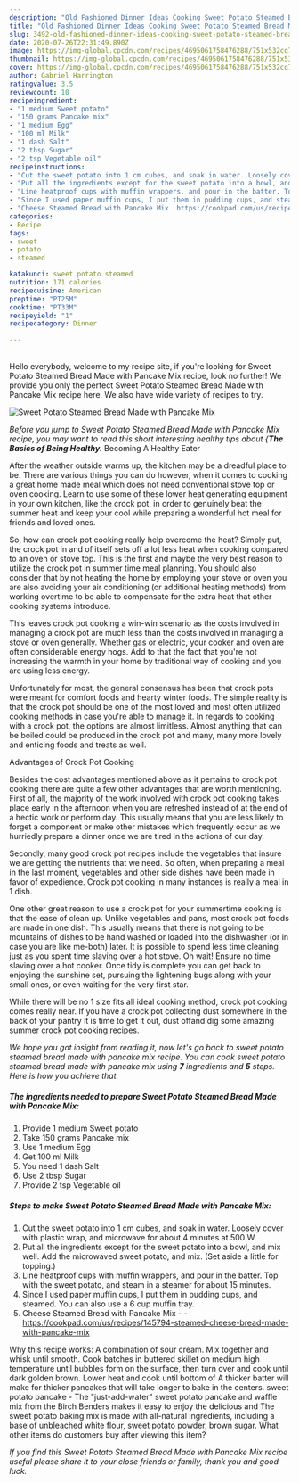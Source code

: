 ```yaml
---
description: "Old Fashioned Dinner Ideas Cooking Sweet Potato Steamed Bread Made with Pancake Mix"
title: "Old Fashioned Dinner Ideas Cooking Sweet Potato Steamed Bread Made with Pancake Mix"
slug: 3492-old-fashioned-dinner-ideas-cooking-sweet-potato-steamed-bread-made-with-pancake-mix
date: 2020-07-26T22:31:49.890Z
image: https://img-global.cpcdn.com/recipes/4695061758476288/751x532cq70/sweet-potato-steamed-bread-made-with-pancake-mix-recipe-main-photo.jpg
thumbnail: https://img-global.cpcdn.com/recipes/4695061758476288/751x532cq70/sweet-potato-steamed-bread-made-with-pancake-mix-recipe-main-photo.jpg
cover: https://img-global.cpcdn.com/recipes/4695061758476288/751x532cq70/sweet-potato-steamed-bread-made-with-pancake-mix-recipe-main-photo.jpg
author: Gabriel Harrington
ratingvalue: 3.5
reviewcount: 10
recipeingredient:
- "1 medium Sweet potato"
- "150 grams Pancake mix"
- "1 medium Egg"
- "100 ml Milk"
- "1 dash Salt"
- "2 tbsp Sugar"
- "2 tsp Vegetable oil"
recipeinstructions:
- "Cut the sweet potato into 1 cm cubes, and soak in water. Loosely cover with plastic wrap, and microwave for about 4 minutes at 500 W."
- "Put all the ingredients except for the sweet potato into a bowl, and mix well. Add the microwaved sweet potato, and mix. (Set aside a little for topping.)"
- "Line heatproof cups with muffin wrappers, and pour in the batter. Top with the sweet potato, and steam in a steamer for about 15 minutes."
- "Since I used paper muffin cups, I put them in pudding cups, and steamed. You can also use a 6 cup muffin tray."
- "Cheese Steamed Bread with Pancake Mix  https://cookpad.com/us/recipes/145794-steamed-cheese-bread-made-with-pancake-mix"
categories:
- Recipe
tags:
- sweet
- potato
- steamed

katakunci: sweet potato steamed 
nutrition: 171 calories
recipecuisine: American
preptime: "PT25M"
cooktime: "PT33M"
recipeyield: "1"
recipecategory: Dinner

---
```

<br>
Hello everybody, welcome to my recipe site, if you're looking for Sweet Potato Steamed Bread Made with Pancake Mix recipe, look no further! We provide you only the perfect Sweet Potato Steamed Bread Made with Pancake Mix recipe here. We also have wide variety of recipes to try.
<br>


![Sweet Potato Steamed Bread Made with Pancake Mix](https://img-global.cpcdn.com/recipes/4695061758476288/751x532cq70/sweet-potato-steamed-bread-made-with-pancake-mix-recipe-main-photo.jpg)

<i>Before you jump to Sweet Potato Steamed Bread Made with Pancake Mix recipe, you may want to read this short interesting healthy tips about {<strong>The Basics of Being Healthy</strong>.</i>
Becoming A Healthy Eater


After the weather outside warms up, the kitchen may be a dreadful place to be. There are various things you can do however, when it comes to cooking a great home made meal which does not need conventional stove top or oven cooking. Learn to use some of these lower heat generating equipment in your own kitchen, like the crock pot, in order to genuinely beat the summer heat and keep your cool while preparing a wonderful hot meal for friends and loved ones.

So, how can crock pot cooking really help overcome the heat? Simply put, the crock pot in and of itself sets off a lot less heat when cooking compared to an oven or stove top. This is the first and maybe the very best reason to utilize the crock pot in summer time meal planning. You should also consider that by not heating the home by employing your stove or oven you are also avoiding your air conditioning (or additional heating methods) from working overtime to be able to compensate for the extra heat that other cooking systems introduce.

This leaves crock pot cooking a win-win scenario as the costs involved in managing a crock pot are much less than the costs involved in managing a stove or oven generally. Whether gas or electric, your cooker and oven are often considerable energy hogs. Add to that the fact that you're not increasing the warmth in your home by traditional way of cooking and you are using less energy.

Unfortunately for most, the general consensus has been that crock pots were meant for comfort foods and hearty winter foods.  The simple reality is that the crock pot should be one of the most loved and most often utilized cooking methods in case you're able to manage it. In regards to cooking with a crock pot, the options are almost limitless.  Almost anything that can be boiled could be produced in the crock pot and many, many more lovely and enticing foods and treats as well.

Advantages of Crock Pot Cooking

Besides the cost advantages mentioned above as it pertains to crock pot cooking there are quite a few other advantages that are worth mentioning. First of all, the majority of the work involved with crock pot cooking takes place early in the afternoon when you are refreshed instead of at the end of a hectic work or perform day. This usually means that you are less likely to forget a component or make other mistakes which frequently occur as we hurriedly prepare a dinner once we are tired in the actions of our day.

Secondly, many good crock pot recipes include the vegetables that insure we are getting the nutrients that we need. So often, when preparing a meal in the last moment, vegetables and other side dishes have been made in favor of expedience. Crock pot cooking in many instances is really a meal in 1 dish.

One other great reason to use a crock pot for your summertime cooking is that the ease of clean up.  Unlike vegetables and pans, most crock pot foods are made in one dish. This usually means that there is not going to be mountains of dishes to be hand washed or loaded into the dishwasher (or in case you are like me-both) later. It is possible to spend less time cleaning just as you spent time slaving over a hot stove. Oh wait! Ensure no time slaving over a hot cooker. Once tidy is complete you can get back to enjoying the sunshine set, pursuing the lightening bugs along with your small ones, or even waiting for the very first star.

While there will be no 1 size fits all ideal cooking method, crock pot cooking comes really near. If you have a crock pot collecting dust somewhere in the back of your pantry it is time to get it out, dust offand dig some amazing summer crock pot cooking recipes.


<i>We hope you got insight from reading it, now let's go back to sweet potato steamed bread made with pancake mix recipe. You can cook sweet potato steamed bread made with pancake mix using <strong>7</strong> ingredients and <strong>5</strong> steps. Here is how you achieve that.
</i>

##### The ingredients needed to prepare Sweet Potato Steamed Bread Made with Pancake Mix:

1. Provide 1 medium Sweet potato
1. Take 150 grams Pancake mix
1. Use 1 medium Egg
1. Get 100 ml Milk
1. You need 1 dash Salt
1. Use 2 tbsp Sugar
1. Provide 2 tsp Vegetable oil


##### Steps to make Sweet Potato Steamed Bread Made with Pancake Mix:

1. Cut the sweet potato into 1 cm cubes, and soak in water. Loosely cover with plastic wrap, and microwave for about 4 minutes at 500 W.
1. Put all the ingredients except for the sweet potato into a bowl, and mix well. Add the microwaved sweet potato, and mix. (Set aside a little for topping.)
1. Line heatproof cups with muffin wrappers, and pour in the batter. Top with the sweet potato, and steam in a steamer for about 15 minutes.
1. Since I used paper muffin cups, I put them in pudding cups, and steamed. You can also use a 6 cup muffin tray.
1. Cheese Steamed Bread with Pancake Mix -  - https://cookpad.com/us/recipes/145794-steamed-cheese-bread-made-with-pancake-mix


Why this recipe works: A combination of sour cream. Mix together and whisk until smooth. Cook batches in buttered skillet on medium high temperature until bubbles form on the surface, then turn over and cook until dark golden brown. Lower heat and cook until bottom of A thicker batter will make for thicker pancakes that will take longer to bake in the centers. sweet potato pancake - The &#34;just-add-water&#34; sweet potato pancake and waffle mix from the Birch Benders makes it easy to enjoy the delicious and The sweet potato baking mix is made with all-natural ingredients, including a base of unbleached white flour, sweet potato powder, brown sugar. What other items do customers buy after viewing this item? 

<i>If you find this Sweet Potato Steamed Bread Made with Pancake Mix recipe useful please share it to your close friends or family, thank you and good luck.</i>
